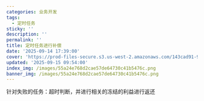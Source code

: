 ```yaml
---
categories: 业务开发
tags:
  - 定时任务
sticky: ''
description: ''
permalink: ''
title: 定时任务进行补偿
date: '2025-09-14 17:39:00'
cover: 'https://prod-files-secure.s3.us-west-2.amazonaws.com/143cad91-961b-48b0-82dc-78fbb6eb5abe/ee454bf5-11f1-4fcb-b59c-c80ea92cad25/79203675_p0.png?X-Amz-Algorithm=AWS4-HMAC-SHA256&X-Amz-Content-Sha256=UNSIGNED-PAYLOAD&X-Amz-Credential=ASIAZI2LB4666LBA3QYN%2F20250915%2Fus-west-2%2Fs3%2Faws4_request&X-Amz-Date=20250915T183042Z&X-Amz-Expires=3600&X-Amz-Security-Token=IQoJb3JpZ2luX2VjEAEaCXVzLXdlc3QtMiJGMEQCIHOeh7XpkTxnoOGyKdf%2FfXgkFYK%2FdNrXl3oI31eYrXsfAiA0QrgXJRqpTBQE5J4HROSNj9UOGyieUloRoVI09KNyLCr%2FAwh6EAAaDDYzNzQyMzE4MzgwNSIMrkFAoH40cv%2Bpy9VTKtwDX%2F0ffF%2FA79zZ75pSe7hvCOH6iGXD4Ra89RjrjXC%2FEQmzcsEjAVRMNuEa4F9EUkCNnMSVJFAx9S42Yk1FMKmjEfKnaab0139Ak%2FQR%2F5BdIW822fUBTYfoDTxqs77RemT7MElJpKw%2BStRrBRDozjEJ97guZxk5hO%2F3uohiNjPVbgqhwkCIJt7mYGIizOcyFPQSAZPX%2FP8eZX40NZYr0C09pRQ8V90SKUjvWJwtbWgtwt9GP2GZbwwGGPf0lf6jaDxbb1jO8xAP3On%2BQjWGPL3gLP7mdfWgaRY0ljDyAFQ%2FRTEEd2yXqO7E7TTdaN5cFSfIUpIY228JfBKdnjRkw0MeTPyZ3jiw7A6XOLoCPFoaDHmiuLrLNyYaoH4KfPtoDd0L7U9KDly%2F8abjpB%2BaJRSXhnYEz%2By%2FklCJi3cbCsxJ8fIV5aSGWi5P8kQv0MZ7hITYWGd1%2B3qMR%2BOcX%2Fb6XARBGGpcC4b%2BFT7h%2Ftf6ggXPJ%2F9OfMLYksQkwbWbdo8BCnvKJCBQJ1cpr6OabyUx2yElNFDvhPdj%2FI1OjKZUP4cRepZkWansO5ORK5gfB83CmK9Qtbzz5MJWDmbQXnOEs4usTTtVRtE5M76Cp1%2B523kpOE7Qw4q18yMHsoA7SEIwr4qhxgY6pgFh1oROvIznyl5360xBdwiC00mzwqHMwsrFZ4s2WMrgkl5XItkyuVqxE82WVzcE1Ob21PKpZyZ%2FrADQzUtxpjyYMQWPiMjtDV%2FpVm%2FA%2BJJfev9o7uwzcO6yxU23sc%2F7lkS91esMZwuupqrtJ8dCA9Ww6AM4BP0Z9mkss4ffjCZjF4wrERrhd7H3ozzPGRnE7Os5uqyFZMBzjKQVs8tcOCfqmqxuT9U%2B&X-Amz-Signature=76edbfd94f41f8db3466304b6252c5d310e4183dce2b9a51a674d9918e154b1f&X-Amz-SignedHeaders=host&x-amz-checksum-mode=ENABLED&x-id=GetObject'
updated: '2025-09-15 09:54:00'
index_img: /images/55a24e768d2cae57de64730c41b5476c.png
banner_img: /images/55a24e768d2cae57de64730c41b5476c.png
---
```


针对失败的任务：超时判断，并进行相关的冻结的利益进行返还

